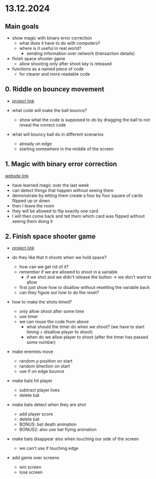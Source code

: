 # 13.12.2024

## Main goals

- show magic with binary error correction
  - what does it have to do with computers?
  - where is it useful in real world?
    - sending information over network (transaction details)
- finish space shooter game
  - allow shooting only after shoot key is released
- functions as a named piece of code
    - for clearer and more readable code


## 0. Riddle on bouncey movement

- [project link](https://scratch.mit.edu/projects/1109965299/)

- what code will make the ball bounce?
  - show what the code is supposed to do by dragging the ball to not reveal the correct code

- what will bouncy ball do in different scenarios
  - already on edge
  - starting somewhere in the middle of the screen

## 1. Magic with binary error correction

[website link](https://www.csfieldguide.org.nz/en/chapters/coding-error-control/the-parity-magic-trick/)

- have learned magic over the last week
- can detect things that happen without seeing them
- demonstrate by letting them create a four by four square of cards flipped up or down
- then I leave the room
- they will be allowed to flip exactly one card
- I will then come back and tell them which card was flipped without seeing them doing it

## 2. Finish space shooter game

- [project link](https://scratch.mit.edu/projects/1109957789/)

- do they like that it shoots when we hold space?
  - how can we get rid of it?
  - remember if we are allowed to shoot in a variable
    - if we shot and we didn't release the button -> we don't want to allow
  - first just show how to disallow without resetting the variable back
  - can they figure out how to do the reset?

- how to make the shots timed?
  - only allow shoot after some time
  - use timer
  - we can reuse the code from above
    - what should the timer do when we shoot? (we have to start timing + disallow player to shoot)
    - when do we allow player to shoot (after the timer has passed some number)

- make enemies move
  - random y-position on start
  - random direction on start
  - use if on edge bounce

- make bats hit player
  - subtract player lives
  - delete bat

- make bats detect when they are shot
  - add player score
  - delete bat
  - BONUS: bat death animation
  - BONUS2: also use bat flying animation

- make bats disappear also when touching our side of the screen
  - we can't use if touching edge

- add game over screens 
  - win screen
  - lose screen